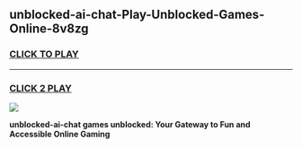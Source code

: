 
## unblocked-ai-chat-Play-Unblocked-Games-Online-8v8zg
<h3>
<a href="https://premium76.site?title=unblocked-ai-chat&ref=25A">CLICK TO PLAY</a></h3>
<hr>

<h3>
<a href="https://premium76.site?title=unblocked-ai-chat&ref=25A">CLICK 2 PLAY</a>
  
</h3>

<a href="https://premium76.site?title=unblocked-ai-chat&ref=25A"><img src="https://clearcache.store/games.png"></a>


**unblocked-ai-chat games unblocked: Your Gateway to Fun and Accessible Online Gaming**
